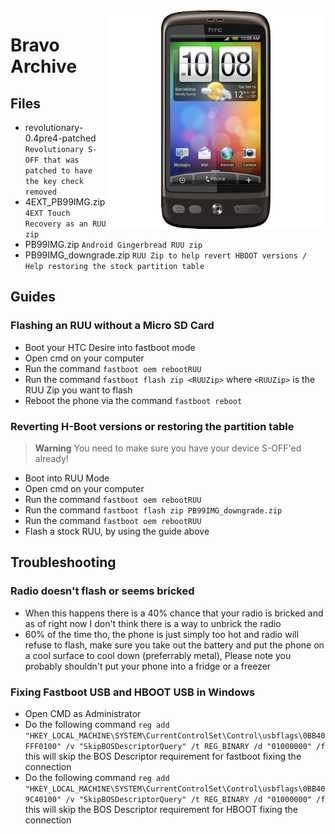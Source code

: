 <img align="right" src="https://github.com/halal-beef/res/blob/main/htc_desire_450x450x32_fill.png" width="350" alt="HTC Desire">

# Bravo Archive

## Files

- revolutionary-0.4pre4-patched ```Revolutionary S-OFF that was patched to have the key check removed``` 
- 4EXT_PB99IMG.zip ```4EXT Touch Recovery as an RUU zip```
- PB99IMG.zip ```Android Gingerbread RUU zip```
- PB99IMG_downgrade.zip ```RUU Zip to help revert HBOOT versions / Help restoring the stock partition table```

## Guides

### Flashing an RUU without a Micro SD Card

- Boot your HTC Desire into fastboot mode
- Open cmd on your computer
- Run the command ```fastboot oem rebootRUU```
- Run the command ```fastboot flash zip <RUUZip>``` where ```<RUUZip>``` is the RUU Zip you want to flash
- Reboot the phone via the command ```fastboot reboot```

### Reverting H-Boot versions or restoring the partition table

> **Warning** You need to make sure you have your device S-OFF'ed already!

- Boot into RUU Mode
- Open cmd on your computer
- Run the command ```fastboot oem rebootRUU```
- Run the command ```fastboot flash zip PB99IMG_downgrade.zip```
- Run the command ```fastboot oem rebootRUU```
- Flash a stock RUU, by using the guide above

## Troubleshooting

### Radio doesn't flash or seems bricked

- When this happens there is a 40% chance that your radio is bricked and as of right now I don't think there is a way to unbrick the radio
- 60% of the time tho, the phone is just simply too hot and radio will refuse to flash, make sure you take out the battery and put the phone on a cool surface to cool down (preferrably metal), Please note you probably shouldn't put your phone into a fridge or a freezer

### Fixing Fastboot USB and HBOOT USB in Windows

- Open CMD as Administrator
- Do the following command ```reg add "HKEY_LOCAL_MACHINE\SYSTEM\CurrentControlSet\Control\usbflags\0BB40FFF0100" /v "SkipBOSDescriptorQuery" /t REG_BINARY /d "01000000" /f``` this will skip the BOS Descriptor requirement for fastboot fixing the connection
- Do the following command ```reg add "HKEY_LOCAL_MACHINE\SYSTEM\CurrentControlSet\Control\usbflags\0BB409C40100" /v "SkipBOSDescriptorQuery" /t REG_BINARY /d "01000000" /f``` this will skip the BOS Descriptor requirement for HBOOT fixing the connection
